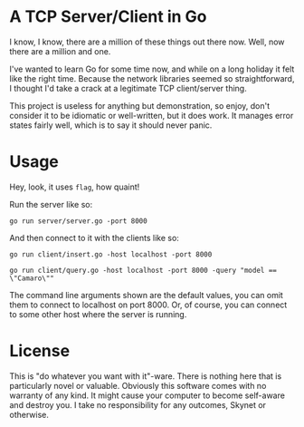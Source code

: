 # A TCP Server/Client in Go #

I know, I know, there are a million of these things out there now. Well, now
there are a million and one.

I've wanted to learn Go for some time now, and while on a long holiday it felt
like the right time. Because the network libraries seemed so straightforward, I
thought I'd take a crack at a legitimate TCP client/server thing.

This project is useless for anything but demonstration, so enjoy, don't consider
it to be idiomatic or well-written, but it does work. It manages error states
fairly well, which is to say it should never panic.

# Usage #

Hey, look, it uses `flag`, how quaint!

Run the server like so:

`go run server/server.go -port 8000`

And then connect to it with the clients like so:

`go run client/insert.go -host localhost -port 8000`

`go run client/query.go -host localhost -port 8000 -query "model == \"Camaro\""`

The command line arguments shown are the default values, you can omit them to
connect to localhost on port 8000. Or, of course, you can connect to some other
host where the server is running.

# License #

This is "do whatever you want with it"-ware. There is nothing here that is
particularly novel or valuable. Obviously this software comes with no warranty
of any kind. It might cause your computer to become self-aware and destroy
you. I take no responsibility for any outcomes, Skynet or otherwise.

